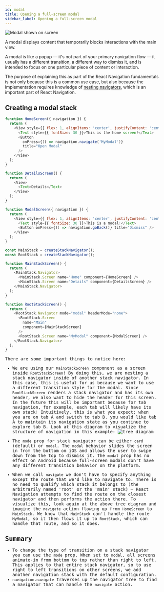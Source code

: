 ```yaml
---
id: modal
title: Opening a full-screen modal
sidebar_label: Opening a full-screen modal
---
```


![Modal shown on screen](/assets/modal/modal-demo.gif)

A modal displays content that temporarily blocks interactions with the main view.

A modal is like a popup &mdash; it's not part of your primary navigation flow &mdash; it usually has a different transition, a different way to dismiss it, and is intended to focus on one particular piece of content or interaction.

<!-- Often these modals don't take up the entire screen (you can read more about that in the [Partial overlays section](partial-overlay.md)), but in this case we'll talk about modals that take up the user's entire screen. -->

The purpose of explaining this as part of the React Navigation fundamentals is not only because this is a common use case, but also because the implementation requires knowledge of [nesting navigators](nesting-navigators.md), which is an important part of React Navigation.

## Creating a modal stack

<samp id="full-screen-modal" />

```js
function HomeScreen({ navigation }) {
  return (
    <View style={{ flex: 1, alignItems: 'center', justifyContent: 'center' }}>
      <Text style={{ fontSize: 30 }}>This is the home screen!</Text>
      <Button
        onPress={() => navigation.navigate('MyModal')}
        title="Open Modal"
      />
    </View>
  );
}

function DetailsScreen() {
  return (
    <View>
      <Text>Details</Text>
    </View>
  );
}

function ModalScreen({ navigation }) {
  return (
    <View style={{ flex: 1, alignItems: 'center', justifyContent: 'center' }}>
      <Text style={{ fontSize: 30 }}>This is a modal!</Text>
      <Button onPress={() => navigation.goBack()} title="Dismiss" />
    </View>
  );
}

const MainStack = createStackNavigator();
const RootStack = createStackNavigator();

function MainStackScreen() {
  return (
    <MainStack.Navigator>
      <MainStack.Screen name="Home" component={HomeScreen} />
      <MainStack.Screen name="Details" component={DetailsScreen} />
    </MainStack.Navigator>
  );
}

function RootStackScreen() {
  return (
    <RootStack.Navigator mode="modal" headerMode="none">
      <RootStack.Screen
        name="Main"
        component={MainStackScreen}
      />
      <RootStack.Screen name="MyModal" component={ModalScreen} />
    </RootStack.Navigator>
  );
}
```

There are some important things to notice here:

- We are using our `MainStackScreen` component as a screen inside `RootStackScreen`! By doing this, we are nesting a stack navigator inside of another stack navigator. In this case, this is useful for us because we want to use a different transition style for the modal. Since `RootStackScreen` renders a stack navigator and has its own header, we also want to hide the header for this screen. In the future this will be important because for tab navigation, for example, each tab will likely have its own stack! Intuitively, this is what you expect: when you are on tab A and switch to tab B, you would like tab A to maintain its navigation state as you continue to explore tab B. Look at this diagram to visualize the structure of navigation in this example:
  ![tree diagram](/assets/modal/tree.png)

- The `mode` prop for stack navigator can be either `card` (default) or `modal`. The `modal` behavior slides the screen in from the bottom on iOS and allows the user to swipe down from the top to dismiss it. The `modal` prop has no effect on Android because full-screen modals don't have any different transition behavior on the platform.
- When we call `navigate` we don't have to specify anything except the route that we'd like to navigate to. There is no need to qualify which stack it belongs to (the arbitrarily named 'root' or the 'main' stack) &mdash; React Navigation attempts to find the route on the closest navigator and then performs the action there. To visualize this, look again at the above tree diagram and imagine the `navigate` action flowing up from `HomeScreen` to `MainStack`. We know that `MainStack` can't handle the route `MyModal`, so it then flows it up to `RootStack`, which can handle that route, and so it does.

## Summary

- To change the type of transition on a stack navigator you can use the `mode` prop. When set to `modal`, all screens animate-in from bottom to top rather than right to left. This applies to that entire stack navigator, so to use right to left transitions on other screens, we add another navigation stack with the default configuration.
- `navigation.navigate` traverses up the navigator tree to find a navigator that can handle the `navigate` action.

